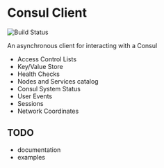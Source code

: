# Consul Client

![Build Status](https://vertx.ci.cloudbees.com/buildStatus/icon?job=vert.x3-consul-client)

An asynchronous client for interacting with a Consul

- Access Control Lists
- Key/Value Store
- Health Checks
- Nodes and Services catalog
- Consul System Status
- User Events
- Sessions
- Network Coordinates

## TODO
- documentation
- examples
